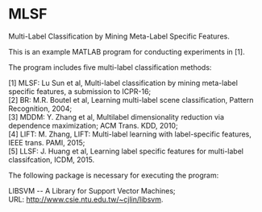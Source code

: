 # MLSF
Multi-Label Classification by Mining Meta-Label Specific Features.

This is an example MATLAB program for conducting experiments in [1].

The program includes five multi-label classification methods:

[1] MLSF: Lu Sun et al, Multi-label classification by mining meta-label specific features, a submission to ICPR-16; <br />
[2] BR: M.R. Boutel et al, Learning multi-label scene classification, Pattern Recognition, 2004; <br />
[3] MDDM: Y. Zhang et al, Multilabel dimensionality reduction via dependence maximization; ACM Trans. KDD, 2010; <br />
[4] LIFT: M. Zhang, LIFT: Multi-label learning with label-specific features, IEEE trans. PAMI, 2015; <br />
[5] LLSF: J. Huang et al, Learning label specific features for multi-label classifcation, ICDM, 2015. <br />

The following package is necessary for executing the program:

LIBSVM -- A Library for Support Vector Machines; <br />
URL: http://www.csie.ntu.edu.tw/~cjlin/libsvm.
